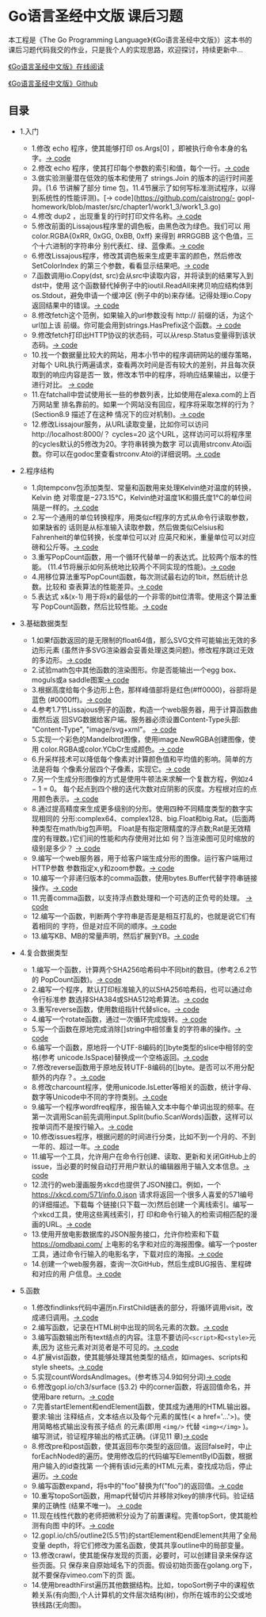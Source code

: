 # Go语言圣经中文版 课后习题

本工程是《The Go Programming Language》(《Go语言圣经中文版》）这本书的课后习题代码我交的作业，只是我个人的实现思路，欢迎探讨，持续更新中...

[《Go语言圣经中文版》在线阅读](https://docs.hacknode.org/gopl-zh/)

[《Go语言圣经中文版》Github](https://github.com/golang-china/gopl-zh)

## 目录

- 1.入门
   - 1.修改 echo 程序，使其能够打印 os.Args[0] ，即被执行命令本身的名字。[-> code](https://github.com/caistrong/gopl-homework/blob/master/src/chapter1/work1_1/work1_1.go)
   - 2.修改 echo 程序，使其打印每个参数的索引和值，每个一行。[-> code](https://github.com/caistrong/gopl-homework/blob/master/src/chapter1/work1_2/work1_2.go)
   - 3.做实验测量潜在低效的版本和使用了 strings.Join 的版本的运行时间差异。(1.6 节讲解了部分 time 包，11.4节展示了如何写标准测试程序，以得到系统性的性能评测)。[-> code](https://github.com/caistrong/- gopl-homework/blob/master/src/chapter1/work1_3/work1_3.go)
   - 4.修改 dup2 ，出现重复的行时打印文件名称。[-> code](https://github.com/caistrong/gopl-homework/blob/master/src/chapter1/work1_4/work1_4.go)
   - 5.修改前面的Lissajous程序里的调色板，由黑色改为绿色。我们可以
用 color.RGBA{0xRR, 0xGG, 0xBB, 0xff} 来得到 #RRGGBB 这个色值，三个十六进制的字符串分 别代表红、绿、蓝像素。[-> code](https://github.com/caistrong/gopl-homework/blob/master/src/chapter1/work1_5/work1_5.go)
   - 6.修改Lissajous程序，修改其调色板来生成更丰富的颜色，然后修改SetColorIndex
的第三个参数，看看显示结果吧。[-> code](https://github.com/caistrong/gopl-homework/blob/master/src/chapter1/work1_6/work1_6.go)
   - 7.函数调用io.Copy(dst, src)会从src中读取内容，并将读到的结果写入到dst中，使用 这个函数替代掉例子中的ioutil.ReadAll来拷贝响应结构体到os.Stdout，避免申请一个缓冲区 (例子中的b)来存储。记得处理io.Copy返回结果中的错误。[-> code](https://github.com/caistrong/gopl-homework/blob/master/src/chapter1/work1_7/work1_7.go)
   - 8.修改fetch这个范例，如果输入的url参数没有 http:// 前缀的话，为这个url加上该 前缀。你可能会用到strings.HasPrefix这个函数。[-> code](https://github.com/caistrong/gopl-homework/blob/master/src/chapter1/work1_8/work1_8.go)
   - 9.修改fetch打印出HTTP协议的状态码，可以从resp.Status变量得到该状态码。[-> code](https://github.com/caistrong/gopl-homework/blob/master/src/chapter1/work1_9/work1_9.go)
   - 10.找一个数据量比较大的网站，用本小节中的程序调研网站的缓存策略，对每个 URL执行两遍请求，查看两次时间是否有较大的差别，并且每次获取到的响应内容是否一 致，修改本节中的程序，将响应结果输出，以便于进行对比。
[-> code](https://github.com/caistrong/gopl-homework/blob/master/src/chapter1/work1_10/work1_10.go)
   - 11.在fatchall中尝试使用长一些的参数列表，比如使用在alexa.com的上百万网站里 排名靠前的。如果一个网站没有回应，程序将采取怎样的行为？(Section8.9 描述了在这种 情况下的应对机制)。[-> code](https://github.com/caistrong/gopl-homework/blob/master/src/chapter1/work1_11/work1_11.go)
   - 12.修改Lissajour服务，从URL读取变量，比如你可以访问 http://localhost:8000/？ cycles=20 这个URL，这样访问可以将程序里的cycles默认的5修改为20。字符串转换为数字 可以调用strconv.Atoi函数。你可以在godoc里查看strconv.Atoi的详细说明。[-> code](https://github.com/caistrong/gopl-homework/blob/master/src/chapter1/work1_12/work1_12.go)
   
- 2.程序结构
   - 1.向tempconv包添加类型、常量和函数用来处理Kelvin绝对温度的转换，Kelvin 绝 对零度是−273.15°C，Kelvin绝对温度1K和摄氏度1°C的单位间隔是一样的。[-> code](https://github.com/caistrong/gopl-homework/blob/master/src/chapter2/work2_1/work2_1.go)
   - 2.写一个通用的单位转换程序，用类似cf程序的方式从命令行读取参数，如果缺省的 话则是从标准输入读取参数，然后做类似Celsius和Fahrenheit的单位转换，长度单位可以对 应英尺和米，重量单位可以对应磅和公斤等。[-> code](https://github.com/caistrong/gopl-homework/blob/master/src/chapter2/work2_2/work2_2.go)
   - 3.重写PopCount函数，用一个循环代替单一的表达式。比较两个版本的性能。
(11.4节将展示如何系统地比较两个不同实现的性能)。[-> code](https://github.com/caistrong/gopl-homework/blob/master/src/chapter2/work2_3/work2_3.go)
   - 4.用移位算法重写PopCount函数，每次测试最右边的1bit，然后统计总数。比较和
查表算法的性能差异。[-> code](https://github.com/caistrong/gopl-homework/blob/master/src/chapter2/work2_4/work2_4.go)
   - 5.表达式 x&(x-1) 用于将x的最低的一个非零的bit位清零。使用这个算法重写
PopCount函数，然后比较性能。[-> code](https://github.com/caistrong/gopl-homework/blob/master/src/chapter2/work2_5/work2_5.go)
- 3.基础数据类型
   - 1.如果f函数返回的是无限制的float64值，那么SVG文件可能输出无效的多边形元素 (虽然许多SVG渲染器会妥善处理这类问题)。修改程序跳过无效的多边形。[-> code](https://github.com/caistrong/gopl-homework/blob/master/src/chapter3/work3_1/work3_1.go)
   - 2.试验math包中其他函数的渲染图形。你是否能输出一个egg box、moguls或a saddle图案[-> code](https://github.com/caistrong/gopl-homework/blob/master/src/chapter3/work3_2/work3_2.go)
   - 3.根据高度给每个多边形上色，那样峰值部将是红色(#ff0000)，谷部将是蓝色 (#0000ff)。[-> code](https://github.com/caistrong/gopl-homework/blob/master/src/chapter3/work3_3/work3_3.go)
   - 4.参考1.7节Lissajous例子的函数，构造一个web服务器，用于计算函数曲面然后返 回SVG数据给客户端。服务器必须设置Content-Type头部: "Content-Type", "image/svg+xml"。
[-> code](https://github.com/caistrong/gopl-homework/blob/master/src/chapter3/work3_4/work3_4.go)
   - 5.实现一个彩色的Mandelbrot图像，使用image.NewRGBA创建图像，使用 color.RGBA或color.YCbCr生成颜色。[-> code](https://github.com/caistrong/gopl-homework/blob/master/src/chapter3/work3_5/work3_5.go)
   - 6.升采样技术可以降低每个像素对计算颜色值和平均值的影响。简单的方法是将每 个像素分层四个子像素，实现它。[-> code](https://github.com/caistrong/gopl-homework/blob/master/src/chapter3/work3_6/work3_6.go)
   - 7.另一个生成分形图像的方式是使用牛顿法来求解一个复数方程，例如z4 − 1 = 0。 每个起点到四个根的迭代次数对应阴影的灰度。方程根对应的点用颜色表示。[-> code](https://github.com/caistrong/gopl-homework/blob/master/src/chapter3/work3_7/work3_7.go)
   - 8.通过提高精度来生成更多级别的分形。使用四种不同精度类型的数字实现相同的 分形:complex64、complex128、big.Float和big.Rat。(后面两种类型在math/big包声明。 Float是有指定限精度的浮点数;Rat是无效精度的有理数。)它们间的性能和内存使用对比如 何？当渲染图可见时缩放的级别是多少？
[-> code](https://github.com/caistrong/gopl-homework/blob/master/src/chapter3/work3_8/work3_8.go)
   - 9.编写一个web服务器，用于给客户端生成分形的图像。运行客户端用过HTTP参数 参数指定x,y和zoom参数。[-> code](https://github.com/caistrong/gopl-homework/blob/master/src/chapter3/work3_9/work3_9.go)
   - 10.编写一个非递归版本的comma函数，使用bytes.Buffer代替字符串链接操作。[-> code](https://github.com/caistrong/gopl-homework/blob/master/src/chapter3/work3_10/work3_10.go)
   - 11.完善comma函数，以支持浮点数处理和一个可选的正负号的处理。
[-> code](https://github.com/caistrong/gopl-homework/blob/master/src/chapter3/work3_11/work3_11.go)
   - 12.编写一个函数，判断两个字符串是否是是相互打乱的，也就是说它们有着相同的 字符，但是对应不同的顺序。[-> code](https://github.com/caistrong/gopl-homework/blob/master/src/chapter3/work3_12/work3_12.go)
   - 13.编写KB、MB的常量声明，然后扩展到YB。[-> code](https://github.com/caistrong/gopl-homework/blob/master/src/chapter3/work3_13/work3_13.go)
- 4.复合数据类型
   - 1.编写一个函数，计算两个SHA256哈希码中不同bit的数目。(参考2.6.2节的
PopCount函数)。[-> code](https://github.com/caistrong/gopl-homework/blob/master/src/chapter4/work4_1/work4_1.go)
   - 2.编写一个程序，默认打印标准输入的以SHA256哈希码，也可以通过命令行标准参
数选择SHA384或SHA512哈希算法。[-> code](https://github.com/caistrong/gopl-homework/blob/master/src/chapter4/work4_2/work4_2.go)
   - 3.重写reverse函数，使用数组指针代替slice。[-> code](https://github.com/caistrong/gopl-homework/blob/master/src/chapter4/work4_3/work4_3.go)
   - 4.编写一个rotate函数，通过一次循环完成旋转。[-> code](https://github.com/caistrong/gopl-homework/blob/master/src/chapter4/work4_4/work4_4.go)
   - 5.写一个函数在原地完成消除[]string中相邻重复的字符串的操作。[-> code](https://github.com/caistrong/gopl-homework/blob/master/src/chapter4/work4_5/work4_5.go)
   - 6.编写一个函数，原地将一个UTF-8编码的[]byte类型的slice中相邻的空格(参考 unicode.IsSpace)替换成一个空格返回。[-> code](https://github.com/caistrong/gopl-homework/blob/master/src/chapter4/work4_6/work4_6.go)
   - 7.修改reverse函数用于原地反转UTF-8编码的[]byte。是否可以不用分配额外的内存？。[-> code](https://github.com/caistrong/gopl-homework/blob/master/src/chapter4/work4_7/work4_7.go)
   - 8.修改charcount程序，使用unicode.IsLetter等相关的函数，统计字母、数字等Unicode中不同的字符类别。[-> code](https://github.com/caistrong/gopl-homework/blob/master/src/chapter4/work4_8/work4_8.go)
   - 9.编写一个程序wordfreq程序，报告输入文本中每个单词出现的频率。在第一次调用Scan前先调用input.Split(bufio.ScanWords)函数，这样可以按单词而不是按行输入。[-> code](https://github.com/caistrong/gopl-homework/blob/master/src/chapter4/work4_9/work4_9.go)
   - 10.修改issues程序，根据问题的时间进行分类，比如不到一个月的、不到一年的、超过一年。[-> code](https://github.com/caistrong/gopl-homework/blob/master/src/chapter4/work4_10/work4_10.go)
   - 11.编写一个工具，允许用户在命令行创建、读取、更新和关闭GitHub上的issue，当必要的时候自动打开用户默认的编辑器用于输入文本信息。[-> code](https://github.com/caistrong/gopl-homework/blob/master/src/chapter4/work4_11/work4_11.go)
   - 12.流行的web漫画服务xkcd也提供了JSON接口。例如，一个 https://xkcd.com/571/info.0.json 请求将返回一个很多人喜爱的571编号的详细描述。下载每 个链接(只下载一次)然后创建一个离线索引。编写一个xkcd工具，使用这些离线索引，打 印和命令行输入的检索词相匹配的漫画的URL。[-> code](https://github.com/caistrong/gopl-homework/blob/master/src/chapter4/work4_12/work4_12.go)
   - 13.使用开放电影数据库的JSON服务接口，允许你检索和下载 https://omdbapi.com/ 上电影的名字和对应的海报图像。编写一个poster工具，通过命令行输入的电影名字，下载对应的海报。[-> code](https://github.com/caistrong/gopl-homework/blob/master/src/chapter4/work4_13/work4_13.go)
   - 14.创建一个web服务器，查询一次GitHub，然后生成BUG报告、里程碑和对应的用 户信息。[-> code](https://github.com/caistrong/gopl-homework/blob/master/src/chapter4/work4_14/work4_14.go)
- 5.函数
   - 1.修改findlinks代码中遍历n.FirstChild链表的部分，将循环调用visit，改成递归调用。[-> code](https://github.com/caistrong/gopl-homework/blob/master/src/chapter5/work5_1/work5_1.go)
   - 2.编写函数，记录在HTML树中出现的同名元素的次数。[-> code](https://github.com/caistrong/gopl-homework/blob/master/src/chapter5/work5_2/work5_2.go)
   - 3.编写函数输出所有text结点的内容。注意不要访问`<script>`和`<style>`元素,因为
这些元素对浏览者是不可见的。[-> code](https://github.com/caistrong/gopl-homework/blob/master/src/chapter5/work5_3/work5_3.go)
   - 4.扩展vist函数，使其能够处理其他类型的结点，如images、scripts和style sheets。[-> code](https://github.com/caistrong/gopl-homework/blob/master/src/chapter5/work5_4/work5_4.go)
   - 5.实现countWordsAndImages。(参考练习4.9如何分词)[-> code](https://github.com/caistrong/gopl-homework/blob/master/src/chapter5/work5_5/work5_5.go)
   - 6.修改gopl.io/ch3/surface (§3.2) 中的corner函数，将返回值命名，并使用bare
return。[-> code](https://github.com/caistrong/gopl-homework/blob/master/src/chapter5/work5_6/work5_6.go)
   - 7.完善startElement和endElement函数，使其成为通用的HTML输出器。要求:输出 注释结点，文本结点以及每个元素的属性(< a href='...'>)。使用简略格式输出没有孩子结点 的元素(即用 `<img/>` 代替 `<img></img>` )。编写测试，验证程序输出的格式正确。(详见11 章)[-> code](https://github.com/caistrong/gopl-homework/blob/master/src/chapter5/work5_7/work5_7.go)
   - 8.修改pre和post函数，使其返回布尔类型的返回值。返回false时，中止 forEachNoded的遍历。使用修改后的代码编写ElementByID函数，根据用户输入的id查找第 一个拥有该id元素的HTML元素，查找成功后，停止遍历。[-> code](https://github.com/caistrong/gopl-homework/blob/master/src/chapter5/work5_8/work5_8.go)
   - 9.编写函数expand，将s中的"foo"替换为f("foo")的返回值。[-> code](https://github.com/caistrong/gopl-homework/blob/master/src/chapter5/work5_9/work5_9.go)
   - 10.重写topoSort函数，用map代替切片并移除对key的排序代码。验证结果的正确性 (结果不唯一)。
[-> code](https://github.com/caistrong/gopl-homework/blob/master/src/chapter5/work5_10/work5_10.go)
   - 11.现在线性代数的老师把微积分设为了前置课程。完善topSort，使其能检测有向图 中的环。[-> code](https://github.com/caistrong/gopl-homework/blob/master/src/chapter5/work5_11/work5_11.go)
   - 12.gopl.io/ch5/outline2(5.5节)的startElement和endElement共用了全局变量 depth，将它们修改为匿名函数，使其共享outline中的局部变量。
   - 13.修改crawl，使其能保存发现的页面，必要时，可以创建目录来保存这些页面。只 保存来自原始域名下的页面。假设初始页面在golang.org下，就不要保存vimeo.com下的页 面。
   - 14.使用breadthFirst遍历其他数据结构。比如，topoSort例子中的课程依赖关系(有向图),个人计算机的文件层次结构(树)，你所在城市的公交或地铁线路(无向图)。